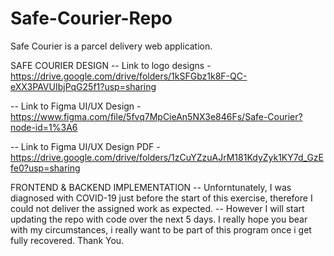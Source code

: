 # Safe-Courier-Repo
Safe Courier is a parcel delivery web application.


SAFE COURIER DESIGN
-- Link to logo designs - https://drive.google.com/drive/folders/1kSFGbz1k8F-QC-eXX3PAVUIbjPqG25f1?usp=sharing

-- Link to Figma UI/UX Design - https://www.figma.com/file/5fvq7MpCieAn5NX3e846Fs/Safe-Courier?node-id=1%3A6

-- Link to Figma UI/UX Design PDF - https://drive.google.com/drive/folders/1zCuYZzuAJrM181KdyZyk1KY7d_GzEfe0?usp=sharing

FRONTEND & BACKEND IMPLEMENTATION
-- Unforntunately, I was diagnosed with COVID-19 just before the start of this exercise, therefore I could not deliver the assigned work as expected.
-- However I will start updating the repo with code over the next 5 days. I really hope you bear with my circumstances, i really want to be part of this program once i get fully recovered. Thank You.
